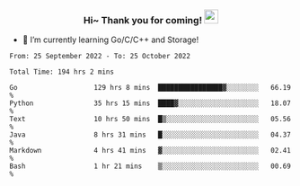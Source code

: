 <h3 align="center">
    Hi~ Thank you for coming!
    <img src="https://media.giphy.com/media/hvRJCLFzcasrR4ia7z/giphy.gif" width="25px">
</h3>

<!--
**pineapple-man/pineapple-man** is a ✨ _special_ ✨ repository because its `README.md` (this file) appears on your GitHub profile.

Here are some ideas to get you started:
- 🔭 I’m currently working on ...
- 🤔 I’m looking for help with ...
- 💬 Ask me about ...
- 📫 How to reach me: ...
- 😄 Pronouns: ...
- ⚡ Fun fact: 
- 👯 I’m looking to collaborate on kubernetes
-->
- 🌱 I’m currently learning Go/C/C++ and Storage!

<!--START_SECTION:waka-->

```text
From: 25 September 2022 - To: 25 October 2022

Total Time: 194 hrs 2 mins

Go                   129 hrs 8 mins  ████████████████▓░░░░░░░░   66.19 %
Python               35 hrs 15 mins  ████▓░░░░░░░░░░░░░░░░░░░░   18.07 %
Text                 10 hrs 50 mins  █▒░░░░░░░░░░░░░░░░░░░░░░░   05.56 %
Java                 8 hrs 31 mins   █░░░░░░░░░░░░░░░░░░░░░░░░   04.37 %
Markdown             4 hrs 41 mins   ▓░░░░░░░░░░░░░░░░░░░░░░░░   02.41 %
Bash                 1 hr 21 mins    ▒░░░░░░░░░░░░░░░░░░░░░░░░   00.69 %
```

<!--END_SECTION:waka-->
